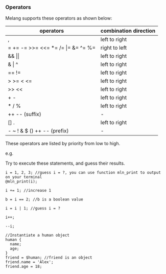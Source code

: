 ### Operators

Melang supports these operators as shown below:

| operators                                    | combination direction |
| -------------------------------------------- | --------------------- |
| ,                                            | left to right         |
| =  +=  -=  >>=  <<=  *=  /=  \|=  &=  ^=  %= | right to left         |
| && \|\|                                      | left to right         |
| &  \|  ^                                     | left to right         |
| ==  !=                                       | left to right         |
| \>  >=  <  <=                                | left to right         |
| \>>  <<                                      | left to right         |
| \+  -                                        | left to right         |
| \*  /  %                                     | left to right         |
| ++  --  (suffix)                             | -                     |
| []  .                                        | left to right         |
| \-  ~  !  &  $  ()  ++  -- (prefix)          | -                     |

These operators are listed by priority from low to high.



e.g.

Try to execute these statements, and guess their results.

```
i = 1, 2, 3; //guess i = ?, you can use function mln_print to output on your terminal
@mln_print(i);

i += 1; //increase 1

b = i == 2; //b is a boolean value

i = i | 1; //guess i = ?

i++;

--i;

//Instantiate a human object
human {
  name;
  age;
}
friend = $human; //friend is an object
friend.name = 'Alex';
friend.age = 18;
```

